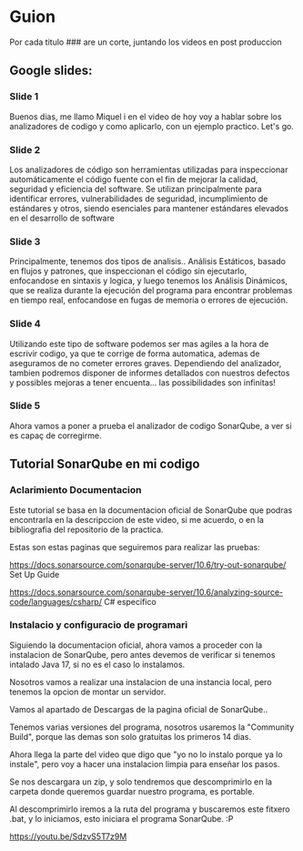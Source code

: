 # Guion

Por cada titulo ### are un corte, juntando los videos en post produccion

## Google slides:
### Slide 1
Buenos dias, me llamo Miquel i en el video de hoy voy a hablar sobre los analizadores de codigo y como aplicarlo, con un ejemplo practico. Let's go.

### Slide 2
Los analizadores de código son herramientas utilizadas para inspeccionar automáticamente el código fuente con el fin de mejorar la calidad, seguridad y eficiencia del software. Se utilizan principalmente para identificar errores, vulnerabilidades de seguridad, incumplimiento de estándares y otros, siendo esenciales para mantener estándares elevados en el desarrollo de software

### Slide 3
Principalmente, tenemos dos tipos de analisis.. Análisis Estáticos, basado en flujos y patrones, que inspeccionan el código sin ejecutarlo, enfocandose en sintaxis y logica, y luego tenemos los Análisis Dinámicos, que se realiza durante la ejecución del programa para encontrar problemas en tiempo real, enfocandose en fugas de memoria o errores de ejecución.

### Slide 4
Utilizando este tipo de software podemos ser mas agiles a la hora de escrivir codigo, ya que te corrige de forma automatica, ademas de aseguramos de no cometer errores graves. Dependiendo del analizador, tambien podremos disponer de informes detallados con nuestros defectos y possibles mejoras a tener encuenta... las possibilidades son infinitas!

### Slide 5
Ahora vamos a poner a prueba el analizador de codigo SonarQube, a ver si es capaç de corregirme.



## Tutorial SonarQube en mi codigo
### Aclarimiento Documentacion
Este tutorial se basa en la documentacion oficial de SonarQube que podras encontrarla en la descripccion de este video, si me acuerdo, o en la bibliografia del repositorio de la practica.

Estas son estas paginas que seguiremos para realizar las pruebas:

https://docs.sonarsource.com/sonarqube-server/10.6/try-out-sonarqube/ Set Up Guide

https://docs.sonarsource.com/sonarqube-server/10.6/analyzing-source-code/languages/csharp/ C# especifico


### Instalacio y configuracio de programari
Siguiendo la documentacion oficial, ahora vamos a proceder con la instalacion de SonarQube, pero antes devemos de verificar si tenemos intalado Java 17, si no es el caso lo instalamos.

Nosotros vamos a realizar una instalacion de una instancia local, pero tenemos la opcion de montar un servidor.

Vamos al apartado de Descargas de la pagina oficial de SonarQube..

Tenemos varias versiones del programa, nosotros usaremos la "Community Build", porque las demas son solo gratuitas los primeros 14 dias.

Ahora llega la parte del video que digo que "yo no lo instalo porque ya lo instale", pero voy a hacer una instalacion limpia para enseñar los pasos.

Se nos descargara un zip, y solo tendremos que descomprimirlo en la carpeta donde queremos guardar nuestro programa, es portable.

Al descomprimirlo iremos a la ruta del programa y buscaremos este fitxero .bat, y lo iniciamos, esto iniciara el programa SonarQube. :P



https://youtu.be/SdzvS5T7z9M